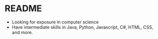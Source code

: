 # README
- Looking for exposure in computer science
- Have intermediate skills in Java, Python, Javascript, C#, HTML, CSS, and more.
